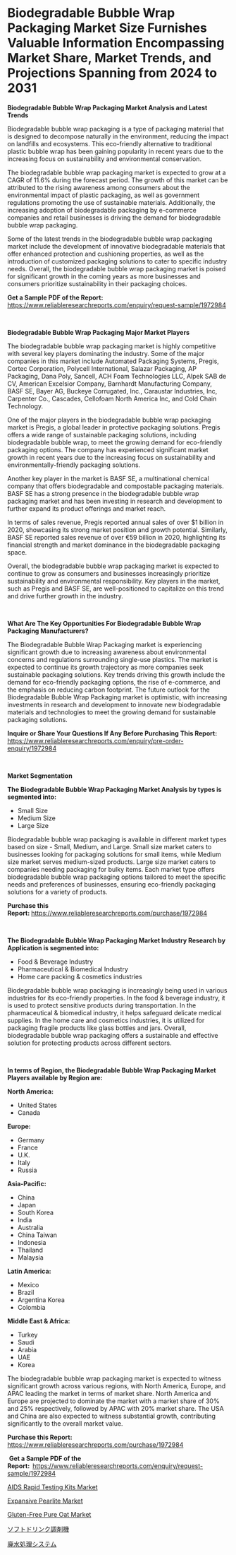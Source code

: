<p><h1>Biodegradable Bubble Wrap Packaging Market Size Furnishes Valuable Information Encompassing Market Share, Market Trends, and Projections Spanning from 2024 to 2031</h1></p><p><strong>Biodegradable Bubble Wrap Packaging Market Analysis and Latest Trends</strong></p>
<p><p>Biodegradable bubble wrap packaging is a type of packaging material that is designed to decompose naturally in the environment, reducing the impact on landfills and ecosystems. This eco-friendly alternative to traditional plastic bubble wrap has been gaining popularity in recent years due to the increasing focus on sustainability and environmental conservation.</p><p>The biodegradable bubble wrap packaging market is expected to grow at a CAGR of 11.6% during the forecast period. The growth of this market can be attributed to the rising awareness among consumers about the environmental impact of plastic packaging, as well as government regulations promoting the use of sustainable materials. Additionally, the increasing adoption of biodegradable packaging by e-commerce companies and retail businesses is driving the demand for biodegradable bubble wrap packaging.</p><p>Some of the latest trends in the biodegradable bubble wrap packaging market include the development of innovative biodegradable materials that offer enhanced protection and cushioning properties, as well as the introduction of customized packaging solutions to cater to specific industry needs. Overall, the biodegradable bubble wrap packaging market is poised for significant growth in the coming years as more businesses and consumers prioritize sustainability in their packaging choices.</p></p>
<p><strong>Get a Sample PDF of the Report:&nbsp;</strong> <a href="https://www.reliableresearchreports.com/enquiry/request-sample/1972984">https://www.reliableresearchreports.com/enquiry/request-sample/1972984</a></p>
<p>&nbsp;</p>
<p><strong>Biodegradable Bubble Wrap Packaging Major Market Players</strong></p>
<p><p>The biodegradable bubble wrap packaging market is highly competitive with several key players dominating the industry. Some of the major companies in this market include Automated Packaging Systems, Pregis, Cortec Corporation, Polycell International, Salazar Packaging, AP Packaging, Dana Poly, Sancell, ACH Foam Technologies LLC, Alpek SAB de CV, American Excelsior Company, Barnhardt Manufacturing Company, BASF SE, Bayer AG, Buckeye Corrugated, Inc., Caraustar Industries, Inc, Carpenter Co., Cascades, Cellofoam North America Inc, and Cold Chain Technology.</p><p>One of the major players in the biodegradable bubble wrap packaging market is Pregis, a global leader in protective packaging solutions. Pregis offers a wide range of sustainable packaging solutions, including biodegradable bubble wrap, to meet the growing demand for eco-friendly packaging options. The company has experienced significant market growth in recent years due to the increasing focus on sustainability and environmentally-friendly packaging solutions.</p><p>Another key player in the market is BASF SE, a multinational chemical company that offers biodegradable and compostable packaging materials. BASF SE has a strong presence in the biodegradable bubble wrap packaging market and has been investing in research and development to further expand its product offerings and market reach.</p><p>In terms of sales revenue, Pregis reported annual sales of over $1 billion in 2020, showcasing its strong market position and growth potential. Similarly, BASF SE reported sales revenue of over €59 billion in 2020, highlighting its financial strength and market dominance in the biodegradable packaging space.</p><p>Overall, the biodegradable bubble wrap packaging market is expected to continue to grow as consumers and businesses increasingly prioritize sustainability and environmental responsibility. Key players in the market, such as Pregis and BASF SE, are well-positioned to capitalize on this trend and drive further growth in the industry.</p></p>
<p>&nbsp;</p>
<p><strong>What Are The Key Opportunities For Biodegradable Bubble Wrap Packaging Manufacturers?</strong></p>
<p><p>The Biodegradable Bubble Wrap Packaging market is experiencing significant growth due to increasing awareness about environmental concerns and regulations surrounding single-use plastics. The market is expected to continue its growth trajectory as more companies seek sustainable packaging solutions. Key trends driving this growth include the demand for eco-friendly packaging options, the rise of e-commerce, and the emphasis on reducing carbon footprint. The future outlook for the Biodegradable Bubble Wrap Packaging market is optimistic, with increasing investments in research and development to innovate new biodegradable materials and technologies to meet the growing demand for sustainable packaging solutions.</p></p>
<p><strong>Inquire or Share Your Questions If Any Before Purchasing This Report:</strong> <a href="https://www.reliableresearchreports.com/enquiry/pre-order-enquiry/1972984">https://www.reliableresearchreports.com/enquiry/pre-order-enquiry/1972984</a></p>
<p>&nbsp;</p>
<p><strong>Market Segmentation</strong></p>
<p><strong>The Biodegradable Bubble Wrap Packaging Market Analysis by types is segmented into:</strong></p>
<p><ul><li>Small Size</li><li>Medium Size</li><li>Large Size</li></ul></p>
<p><p>Biodegradable bubble wrap packaging is available in different market types based on size - Small, Medium, and Large. Small size market caters to businesses looking for packaging solutions for small items, while Medium size market serves medium-sized products. Large size market caters to companies needing packaging for bulky items. Each market type offers biodegradable bubble wrap packaging options tailored to meet the specific needs and preferences of businesses, ensuring eco-friendly packaging solutions for a variety of products.</p></p>
<p><strong>Purchase this Report:&nbsp;</strong><a href="https://www.reliableresearchreports.com/purchase/1972984">https://www.reliableresearchreports.com/purchase/1972984</a></p>
<p>&nbsp;</p>
<p><strong>The Biodegradable Bubble Wrap Packaging Market Industry Research by Application is segmented into:</strong></p>
<p><ul><li>Food & Beverage Industry</li><li>Pharmaceutical & Biomedical Industry</li><li>Home care packing & cosmetics industries</li></ul></p>
<p><p>Biodegradable bubble wrap packaging is increasingly being used in various industries for its eco-friendly properties. In the food & beverage industry, it is used to protect sensitive products during transportation. In the pharmaceutical & biomedical industry, it helps safeguard delicate medical supplies. In the home care and cosmetics industries, it is utilized for packaging fragile products like glass bottles and jars. Overall, biodegradable bubble wrap packaging offers a sustainable and effective solution for protecting products across different sectors.</p></p>
<p>&nbsp;</p>
<p><strong>In terms of Region, the Biodegradable Bubble Wrap Packaging Market Players available by Region are:</strong></p>
<p>
    <p> <strong> North America: </strong>
        <ul>
            <li>United States</li>
            <li>Canada</li>
        </ul>
        </p> 
    <p> <strong> Europe: </strong>
        <ul>
            <li>Germany</li>
            <li>France</li>
            <li>U.K.</li>
            <li>Italy</li>
            <li>Russia</li>
        </ul>
        </p> 
    <p> <strong> Asia-Pacific: </strong>
        <ul>
            <li>China</li>
            <li>Japan</li>
            <li>South Korea</li>
            <li>India</li>
            <li>Australia</li>
            <li>China Taiwan</li>
            <li>Indonesia</li>
            <li>Thailand</li>
            <li>Malaysia</li>
        </ul>
        </p> 
    <p> <strong> Latin America: </strong>
        <ul>
            <li>Mexico</li>
            <li>Brazil</li>
            <li>Argentina Korea</li>
            <li>Colombia</li>
        </ul>
        </p> 
    <p> <strong> Middle East & Africa: </strong>
        <ul>
            <li>Turkey</li>
            <li>Saudi</li>
            <li>Arabia</li>
            <li>UAE</li>
            <li>Korea</li>
        </ul>
    </p>
    </p>
<p><p>The biodegradable bubble wrap packaging market is expected to witness significant growth across various regions, with North America, Europe, and APAC leading the market in terms of market share. North America and Europe are projected to dominate the market with a market share of 30% and 25% respectively, followed by APAC with 20% market share. The USA and China are also expected to witness substantial growth, contributing significantly to the overall market value.</p></p>
<p><strong>Purchase this Report: </strong><a href="https://www.reliableresearchreports.com/purchase/1972984">https://www.reliableresearchreports.com/purchase/1972984</a></p>
<p>&nbsp;<strong>Get a Sample PDF of the Report:&nbsp;&nbsp;</strong><a href="https://www.reliableresearchreports.com/enquiry/request-sample/1972984">https://www.reliableresearchreports.com/enquiry/request-sample/1972984</a></p>
<p><strong></strong></p>
<p><p><a href="https://issuu.com/reportprime-2/docs/aids-rapid-testing-kits-market-size-2030.pptx">AIDS Rapid Testing Kits Market</a></p><p><a href="https://github.com/mbisetmhermsr/Market-Research-Report-List-1/blob/main/expansive-pearlite-market.md">Expansive Pearlite Market</a></p><p><a href="https://issuu.com/reportprime-2/docs/gluten-free-pure-oat-market-size-2030.pptx">Gluten-Free Pure Oat Market</a></p><p><a href="https://github.com/vtbvgl20191192/Market-Research-Report-List-1/blob/main/69791642311.md">ソフトドリンク調剤機</a></p><p><a href="https://github.com/avwofrml53535/Market-Research-Report-List-1/blob/main/16102822310.md">廃水処理システム</a></p></p>